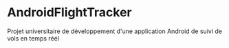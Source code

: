# AndroidFlightTracker
Projet universitaire de développement d'une application Android de suivi de vols en temps réél
